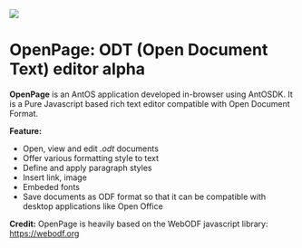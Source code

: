![](https://os.lxsang.me/repo/OpenPage/OpenPage.png)
# OpenPage: ODT (Open Document Text) editor alpha
**OpenPage** is an AntOS application developed in-browser using AntOSDK. It is a Pure Javascript based rich text editor compatible with Open Document Format.

**Feature:**
* Open, view and edit *.odt* documents
* Offer various formatting style to text
* Define and apply paragraph styles
* Insert link, image
* Embeded fonts
* Save documents as ODF format so that it can be compatible with desktop applications like Open Office
 
**Credit:**
OpenPage is heavily based on the WebODF javascript library: https://webodf.org
